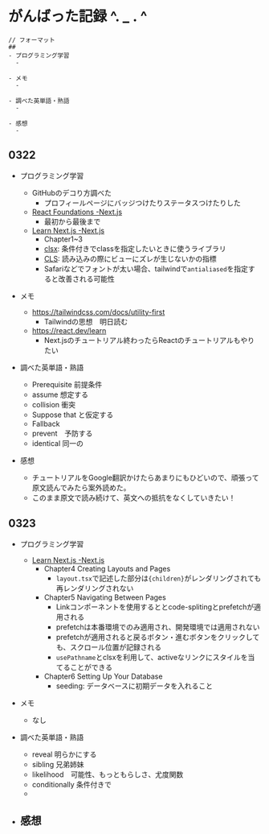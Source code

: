 # がんばった記録 ^. _ . ^ 
```
// フォーマット
## 
- プログラミング学習
  - 

- メモ
  - 

- 調べた英単語・熟語
  - 

- 感想
  - 
```
## 0322
- プログラミング学習
  - GitHubのデコり方調べた
    - プロフィールページにバッジつけたりステータスつけたりした
  - [React Foundations -Next.js](https://nextjs.org/learn/react-foundations)
    - 最初から最後まで
  - [Learn Next.js -Next.js](https://nextjs.org/learn/dashboard-app)
    - Chapter1~3
    - [clsx](https://github.com/lukeed/clsx): 条件付きでclassを指定したいときに使うライブラリ
    - [CLS](https://web.dev/articles/cls?hl=ja): 読み込みの際にビューにズレが生じないかの指標
    - Safariなどでフォントが太い場合、tailwindで`antialiased`を指定すると改善される可能性

- メモ
  - https://tailwindcss.com/docs/utility-first
    - Tailwindの思想　明日読む 
  - https://react.dev/learn
    - Next.jsのチュートリアル終わったらReactのチュートリアルもやりたい

- 調べた英単語・熟語
  - Prerequisite 前提条件
  - assume 想定する
  - collision 衝突
  - Suppose that と仮定する
  - Fallback
  - prevent　予防する
  - identical 同一の
   
- 感想
  - チュートリアルをGoogle翻訳かけたらあまりにもひどいので、頑張って原文読んでみたら案外読めた。
  - このまま原文で読み続けて、英文への抵抗をなくしていきたい！ 

## 0323
- プログラミング学習
  - [Learn Next.js -Next.js](https://nextjs.org/learn/dashboard-app)
    - Chapter4 Creating Layouts and Pages
      - `layout.tsx`で記述した部分は`{children}`がレンダリングされても再レンダリングされない
    - Chapter5 Navigating Between Pages
      - Linkコンポーネントを使用するととcode-splitingとprefetchが適用される
      - prefetchは本番環境でのみ適用され、開発環境では適用されない
      - prefetchが適用されると戻るボタン・進むボタンをクリックしても、スクロール位置が記録される
      - `usePathname`とclsxを利用して、activeなリンクにスタイルを当てることができる
    - Chapter6 Setting Up Your Database
      - seeding: データベースに初期データを入れること

- メモ
  - なし

- 調べた英単語・熟語
  - reveal 明らかにする
  - sibling 兄弟姉妹
  - likelihood　可能性、もっともらしさ、尤度関数
  - conditionally 条件付きで
  - 

- 感想
  - 

